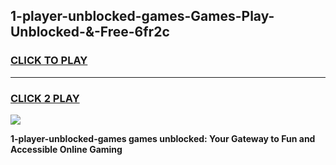 
## 1-player-unblocked-games-Games-Play-Unblocked-&-Free-6fr2c
<h3>
<a href="https://premium76.site?title=1-player-unblocked-games&ref=24A">CLICK TO PLAY</a></h3>
<hr>

<h3>
<a href="https://premium76.site?title=1-player-unblocked-games&ref=24A">CLICK 2 PLAY</a>
  
</h3>

<a href="https://premium76.site?title=1-player-unblocked-games&ref=24A"><img src="https://clearcache.store/games.png"></a>


**1-player-unblocked-games games unblocked: Your Gateway to Fun and Accessible Online Gaming**
